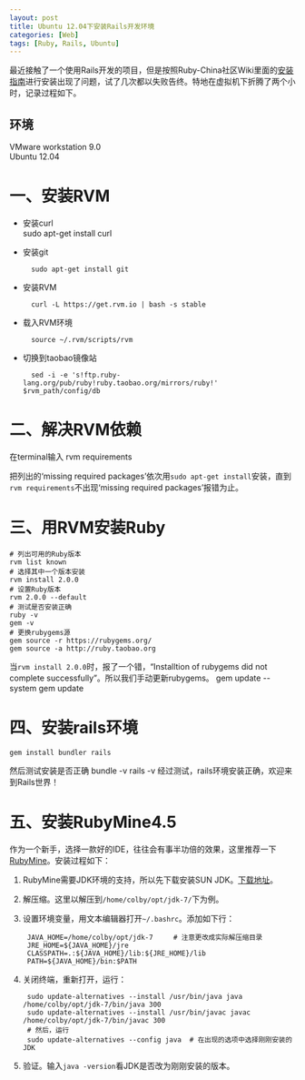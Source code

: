 ```yaml
---
layout: post
title: Ubuntu 12.04下安装Rails开发环境
categories: [Web]
tags: [Ruby, Rails, Ubuntu]
---
```


最近接触了一个使用Rails开发的项目，但是按照Ruby-China社区Wiki里面的[安装指南](http://ruby-china.org/wiki/install_ruby_guide)进行安装出现了问题，试了几次都以失败告终。特地在虚拟机下折腾了两个小时，记录过程如下。

## 环境

VMware workstation 9.0	
Ubuntu 12.04

# 一、安装RVM

- 安装curl	
		sudo apt-get install curl
	
- 安装git

		sudo apt-get install git
	
- 安装RVM

		curl -L https://get.rvm.io | bash -s stable
	
- 载入RVM环境

		source ~/.rvm/scripts/rvm
	
- 切换到taobao镜像站

		sed -i -e 's!ftp.ruby-lang.org/pub/ruby!ruby.taobao.org/mirrors/ruby!' $rvm_path/config/db
	
# 二、解决RVM依赖

在terminal输入
	rvm requirements

把列出的‘missing required packages’依次用`sudo apt-get install`安装，直到`rvm requirements`不出现‘missing required packages’报错为止。

# 三、用RVM安装Ruby

	# 列出可用的Ruby版本
	rvm list known
	# 选择其中一个版本安装
	rvm install 2.0.0
	# 设置Ruby版本
	rvm 2.0.0 --default
	# 测试是否安装正确
	ruby -v
	gem -v
	# 更换rubygems源
	gem source -r https://rubygems.org/
	gem source -a http://ruby.taobao.org
	
当`rvm install 2.0.0`时，报了一个错，“Installtion of rubygems did not complete successfully”。所以我们手动更新rubygems。
	gem update --system
	gem update
	
# 四、安装rails环境
	gem install bundler rails
然后测试安装是否正确
	bundle -v
	rails -v
经过测试，rails环境安装正确，欢迎来到Rails世界！

# 五、安装RubyMine4.5
作为一个新手，选择一款好的IDE，往往会有事半功倍的效果，这里推荐一下[RubyMine](http://www.jetbrains.com/ruby/)。安装过程如下：

1. RubyMine需要JDK环境的支持，所以先下载安装SUN JDK。[下载地址]()。

2. 解压缩。这里以解压到`/home/colby/opt/jdk-7/`下为例。

3. 设置环境变量，用文本编辑器打开`~/.bashrc`。添加如下行：

		JAVA_HOME=/home/colby/opt/jdk-7		# 注意更改成实际解压缩目录 
		JRE_HOME=${JAVA_HOME}/jre  
		CLASSPATH=.:${JAVA_HOME}/lib:${JRE_HOME}/lib  
		PATH=${JAVA_HOME}/bin:$PATH
		
4. 关闭终端，重新打开，运行：

		sudo update-alternatives --install /usr/bin/java java /home/colby/opt/jdk-7/bin/java 300  
		sudo update-alternatives --install /usr/bin/javac javac /home/colby/opt/jdk-7/bin/javac 300
		# 然后，运行
		sudo update-alternatives --config java 	# 在出现的选项中选择刚刚安装的JDK

5. 验证。输入`java -version`看JDK是否改为刚刚安装的版本。
		


	